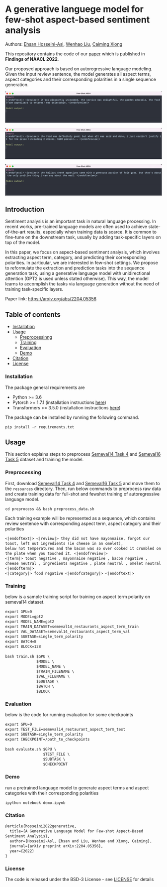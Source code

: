 # A generative languege model for few-shot aspect-based sentiment analysis
Authors: [Ehsan Hosseini-Asl](https://scholar.google.com/citations?user=I9w3ON4AAAAJ&hl=en), [Wenhao Liu](https://scholar.google.com/citations?user=BaRpQ_kAAAAJ&hl=en), [Caiming Xiong](https://scholar.google.com/citations?user=vaSdahkAAAAJ&hl=en) 


This repository contains the code of our [paper](https://arxiv.org/abs/2204.05356) which is published in 
**Findings of NAACL 2022**. 

Our proposed approach is based on autoregressive language modeling. Given the input review sentence, the model generates all aspect terms, aspect categories and their corresponding polarities in a single sequence generation.

![Example 1:,](/images/exp1.gif)

![Example 2:](/images/exp2.gif)

![Example 3:](/images/exp3.gif)


## Introduction
Sentiment analysis is an important task in natural language processing. In recent works, pre-trained language models are often used to achieve state-of-the-art results, especially when training data is scarce. It is common to fine-tune on the downstream task, usually by adding task-specific layers on top of the model. 

In this paper, we focus on aspect-based sentiment analysis, which involves extracting aspect term, category, and predicting their corresponding polarities. In particular, we are interested in few-shot settings. We propose to reformulate the extraction and prediction tasks into the sequence generation task, using a generative language model with unidirectional attention (GPT2 is used unless stated otherwise). This way, the model learns to accomplish the tasks via language generation without the need of training task-specific layers. 

Paper link: https://arxiv.org/abs/2204.05356


## Table of contents
- [Installation](#installation)
- [Usage](#usage)
    - [Preprocessinng](#preprocessing)
    - [Training](#training)
    - [Evaluation](#evaluation)
    - [Demo](#demo)
- [Citation](#citation)
- [License](#license)

### Installation

The package general requirements are

- Python >= 3.6
- Pytorch >= 1.7.1 (installation instructions [here](https://pytorch.org/))
- Transformers >= 3.5.0 (installation instructions [here](https://huggingface.co/transformers/))
 
The package can be installed by running the following command.  

    pip install -r requirements.txt
    
## Usage
This section explains steps to preprocess [Semeval14 Task 4](https://alt.qcri.org/semeval2014/task4/index.php?id=data-and-tools) and [Semeval16 Task 5](https://alt.qcri.org/semeval2014/task4/index.php?id=data-and-tools) dataset and training the model. 

### Preprocessing 
First, download [Semeval14 Task 4](https://alt.qcri.org/semeval2014/task4/index.php?id=data-and-tools) and [Semeval16 Task 5](https://alt.qcri.org/semeval2014/task4/index.php?id=data-and-tools) and move them to the ```resources``` directory. Then, run below commands to preprocess raw data and create training data for full-shot and fewshot training of autoregressive language model.

    cd preprocess && bash preprocess_data.sh

Each training example will be represented as a sequence, which contains review sentence with corresponding aspect term, aspect category and their polarities
```
<|endoftext|> <|review|> they did not have mayonnaise, forgot our toast, left out ingredients (ie cheese in an omelet), 
below hot temperatures and the bacon was so over cooked it crumbled on the plate when you touched it. <|endofreview|> 
<|term|> toast negative , mayonnaise negative , bacon negative , cheese neutral , ingredients negative , plate neutral , omelet neutral <|endofterm|> 
<|category|> food negative <|endofcategory|> <|endoftext|>
```


### Training
below is a sample training script for training on aspect term polarity on semeval14 dataset.

    export GPU=0
    export MODEL=gpt2
    export MODEL_NAME=gpt2
    export TRAIN_DATASET=semeval14_restaurants_aspect_term_train
    export VAL_DATASET=semeval14_restaurants_aspect_term_val
    export SUBTASK=single_term_polarity
    export BATCH=8
    export BLOCK=128
    
    bash train.sh $GPU \
                  $MODEL \ 
                  $MODEL_NAME \
                  $TRAIN_FILENAME \
                  $VAL_FILENAME \
                  $SUBTASK \
                  $BATCH \
                  $BLOCK 


 
### Evaluation
below is the code for running evaluation for some checkpoints
    
    
    export GPU=0
    export TEST_FILE=semeval14_restaurant_aspect_term_test
    export SUBTASK=single_term_polarity
    export CHECKPOINT=/path_to_checkpoints
    
    bash evaluate.sh $GPU \
                     $TEST_FILE \
                     $SUBTASK \
                     $CHECKPOINT
                      
        
        
         
### Demo
run a pretrained language model to generate aspect terms and aspect categories with their corresponding polarities 


    ipython notebook demo.ipynb


### Citation

```
@article{hosseini2022generative,
  title={A Generative Language Model for Few-shot Aspect-Based Sentiment Analysis},
  author={Hosseini-Asl, Ehsan and Liu, Wenhao and Xiong, Caiming},
  journal={arXiv preprint arXiv:2204.05356},
  year={2022}
}
```

### License

The code is released under the BSD-3 License - see [LICENSE](LICENSE.txt) for details


